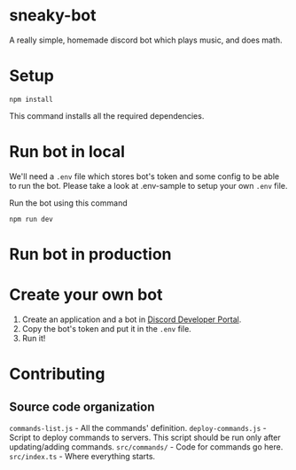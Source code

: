 # sneaky-bot

A really simple, homemade discord bot which plays music, and does math.

# Setup
```
npm install
```
This command installs all the required dependencies.

# Run bot in local

We'll need a `.env` file which stores bot's token and some config to be able to run the bot.
Please take a look at .env-sample to setup your own `.env` file.

Run the bot using this command
```
npm run dev
```

# Run bot in production

# Create your own bot

1. Create an application and a bot in [Discord Developer Portal](https://discord.com/developers/applications).
2. Copy the bot's token and put it in the `.env` file.
3. Run it!

# Contributing

## Source code organization

`commands-list.js` - All the commands' definition.
`deploy-commands.js` - Script to deploy commands to servers. This script should be run only after updating/adding commands.
`src/commands/` - Code for commands go here.
`src/index.ts` - Where everything starts.
